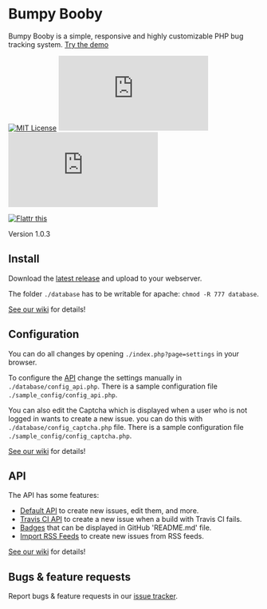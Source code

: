 # Bumpy Booby

Bumpy Booby is a simple, responsive and highly customizable PHP bug tracking system. [Try the demo](https://demo.bugtrackr.eu/)

[![MIT License](https://img.shields.io/badge/license-MIT-blue.png)](https://docs.bugtrackr.eu/license/)
[![Open Issues](https://bb.bugtrackr.eu/index.php?page=api&project=bumpy-booby&XMODE=badge&api_username=Bumpy-Booby-GitHub-README&shields_label=open_issues)](https://bb.bugtrackr.eu/index.php?project=bumpy-booby&page=issues)
[![Closed Issues](https://bb.bugtrackr.eu/index.php?page=api&project=bumpy-booby&XMODE=badge&api_username=Bumpy-Booby-GitHub-README&open=closed&shields_label=closed_issues&shields_color=green)](https://bb.bugtrackr.eu/index.php?project=bumpy-booby&page=issues&open=closed)

[![Flattr this](https://img.shields.io/badge/_Flattr_this_--lightgrey.png?style=social)](https://flattr.com/submit/auto?fid=y7wn6e&url=https%3A%2F%2Fgithub.com%2Fbugtrackr%2Fbumpy-booby)

Version 1.0.3

## Install

Download the [latest release](https://github.com/bugtrackr/bumpy-booby/releases/latest) and upload to your webserver.

The folder `./database` has to be writable for apache: `chmod -R 777 database`.

[See our wiki](https://docs.bugtrackr.eu/wiki/install/) for details!

## Configuration

You can do all changes by opening `./index.php?page=settings` in your browser.

To configure the [API](https://docs.bugtrackr.eu/api/) change the settings manually in `./database/config_api.php`. There is a sample configuration file `./sample_config/config_api.php`.

You can also edit the Captcha which is displayed when a user who is not logged in wants to create a new issue. you can do this with `./database/config_captcha.php` file. There is a sample configuration file `./sample_config/config_captcha.php`.

[See our wiki](https://docs.bugtrackr.eu/wiki/config/) for details!

## API

The API has some features:

 * [Default API](https://docs.bugtrackr.eu/api/bumpybooby/) to create new issues, edit them, and more.
 * [Travis CI API](https://docs.bugtrackr.eu/api/travis-ci/) to create a new issue when a build with Travis CI fails.
 * [Badges](https://docs.bugtrackr.eu/api/badges/) that can be displayed in GitHub 'README.md' file.
 * [Import RSS Feeds](https://docs.bugtrackr.eu/api/rss/) to create new issues from RSS feeds.

[See our wiki](https://docs.bugtrackr.eu/api/) for details!

## Bugs & feature requests

Report bugs & feature requests in our [issue tracker](https://bb.bugtrackr.eu/index.php?project=bumpy-booby&page=issues).

